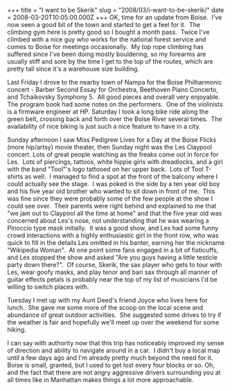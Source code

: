 +++
title = "I want to be Skerik"
slug = "2008/03/i-want-to-be-skerik/"
date = 2008-03-20T10:05:00.000Z
+++
OK, time for an update from Boise.  I've now seen a good bit of the town and started to get a feel for it.  The climbing gym here is pretty good so I bought a month pass.  Twice I've climbed with a nice guy who works for the national forest service and comes to Boise for meetings occasionally.  My top rope climbing has suffered since I've been doing mostly bouldering, so my forearms are usually stiff and sore by the time I get to the top of the routes, which are pretty tall since it's a warehouse size building.  

Last Friday I drove to the nearby town of Nampa for the Boise Philharmonic concert - Barber Second Essay for Orchestra, Beethoven Piano Concerto, and Tchaikovsky Symphony 5.  All good pieces and overall very enjoyable.  The program book had some notes on the performers.  One of the violinists is a firmware engineer at HP. Saturday I took a long bike ride along the green belt, crossing back and forth over the Boise River several times.  The availability of nice biking is just such a nice feature to have in a city.

Sunday afternoon I saw Miss Pedigrew Lives for a Day at the Boise Flicks (more hip/artsy) movie theater, then Sunday night was the Les Claypool concert. Lots of great people watching as the freaks come out in force for Les.  Lots of piercings, tattoos, white hippie girls with dreadlocks, and a girl with the band "Tool"'s logo tattooed on her upper back.  Lots of Tool T-shirts as well.  I managed to find a spot at the front of the balcony where I could actually see the stage.  I was poked in the side by a ten year old boy and his five year old brother who wanted to sit down in front of me.  This was fine since they were probably some of the few people at the show I could see over.  Their parents were right behind and explained to me that "we jam out to Claypool all the time at home" and that the five year old was concerned about Les's nose, not understanding that he was wearing a Pinoccio type mask initially.  It was a good show, and Les had some funny crowd interactions with a highly enthusiastic girl in the front row, who was quick to fill in the details Les omitted in his banter, earning her the nickname "Wikipedia Woman".  At one point some fans engaged in a bit of fisticuffs, and Les stopped the show and asked "Are you guys having a little testicle party down there?".  Of course, Skerik, the sax player who gets to tour with Les, wear goofy masks, and play tenor and bari sax through all manner of guitar effects petals is probably near the top of my list of musicians I'd be willing to switch places with.

Tuesday I met up with my Aunt Deed's friend Joyce who lives here for lunch.  She gave me some more of the scoop on the local scene and abundance of great outdoor activities.  She suggested some drives to try if the weather is fair and hopefully we'll meet up over the weekend for some hiking.

I can say with authority now that this trip has noticeably improved my sense of direction and ability to navigate around in a car.  I didn't buy a local map until a few days ago and I'm already pretty much beyond the need for it.  Boise is small, granted, but I used to get lost every four blocks or so. Oh, and the fact that there are not angry aggressive drivers surrounding you at all times like in Manhattan makes things a lot more approachable.